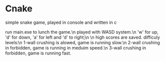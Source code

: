 # Cnake
simple snake game, played in console and written in c

run main.exe to lunch the game.\n
played with WASD system.\n
'w' for up, 'd' for down, 'a' for left and 'd' to right;\n
\n
high scores are saved.
difficuly levels:\n
1-wall crushing is alowed, game is running slow.\n
2-wall crushing in forbidden, game is running in meduim speed.\n
3-wall crushing in forbidden, game is running fast.
